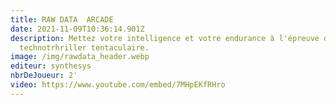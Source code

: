 ```yaml
---
title: RAW DATA  ARCADE
date: 2021-11-09T10:36:14.901Z
description: Mettez votre intelligence et votre endurance à l'épreuve dans ce
  technotrhriller tentaculaire.
image: /img/rawdata_header.webp
editeur: synthesys
nbrDeJoueur: 2'
video: https://www.youtube.com/embed/7MHpEKfRHro
---
```

